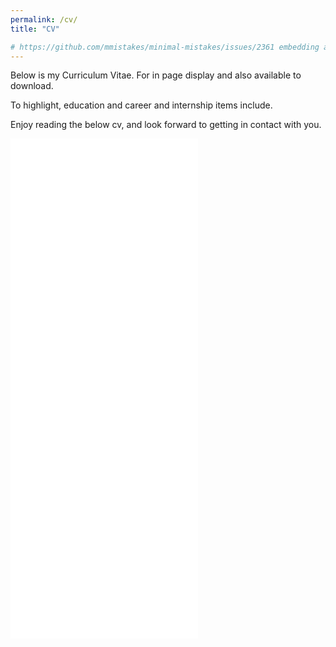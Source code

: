 ```yaml
---
permalink: /cv/
title: "CV"

# https://github.com/mmistakes/minimal-mistakes/issues/2361 embedding a pdf directly
---
```


Below is my Curriculum Vitae. For in page display and also available to download.

To highlight, education and career and internship items include.

Enjoy reading the below cv, and look forward to getting in contact with you.

<embed src="{{site.baseurl}}/assets/cv/sample-cv.pdf" type="application/pdf" style="height: 800px;" />

